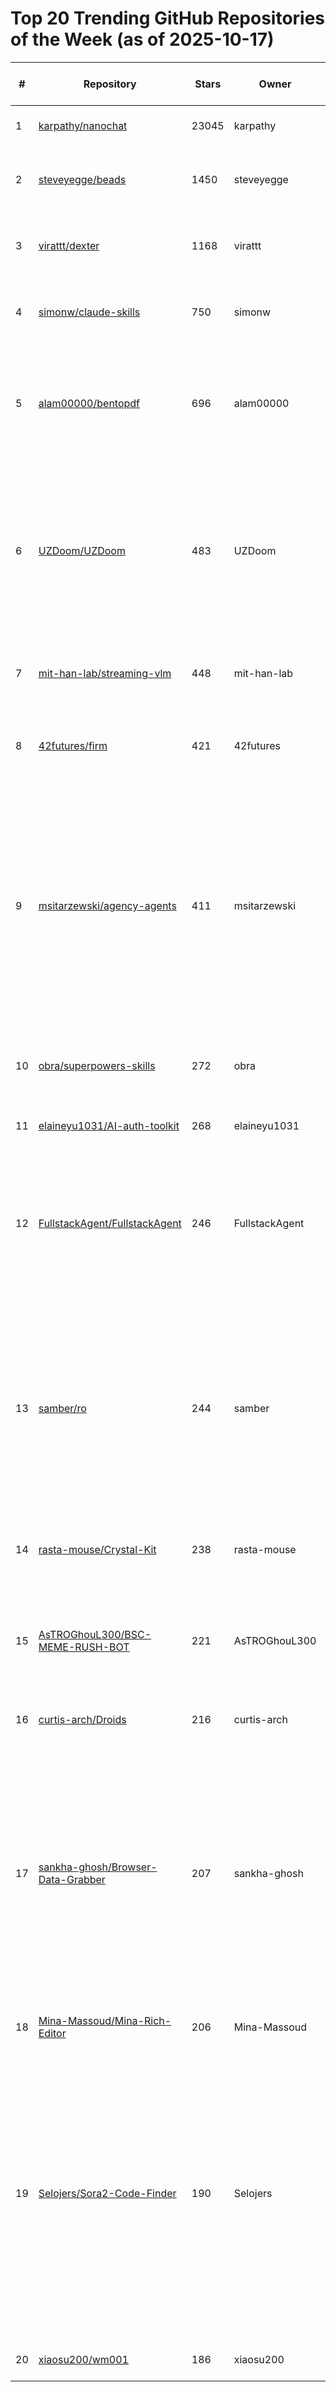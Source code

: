 # Top 20 Trending GitHub Repositories of the Week (as of 2025-10-17)

| # | Repository | Stars | Owner | Avatar | Description | Topics | URL | Created At | Updated At | Pushed At | Git URL | SSH URL | Clone URL | SVN URL | Homepage | Size | Language | Forks Count | Open Issues Count | Default Branch | License |
|---|------------|-------|-------|--------|-------------|--------|-----|------------|------------|-----------|---------|---------|-----------|---------|----------|------|----------|--------------|-------------------|----------------|---------|
| 1 | [karpathy/nanochat](https://github.com/karpathy/nanochat) | 23045 | karpathy | ![karpathy's avatar](https://avatars.githubusercontent.com/u/241138?v=4) | The best ChatGPT that $100 can buy. | No topics | [https://github.com/karpathy/nanochat](https://github.com/karpathy/nanochat) | 2025-10-13T13:46:35Z | 2025-10-17T02:19:07Z | 2025-10-16T23:33:20Z | git://github.com/karpathy/nanochat.git | git@github.com:karpathy/nanochat.git | https://github.com/karpathy/nanochat.git | https://github.com/karpathy/nanochat | No homepage | 68 | Python | 2254 | 61 | master | No license |
| 2 | [steveyegge/beads](https://github.com/steveyegge/beads) | 1450 | steveyegge | ![steveyegge's avatar](https://avatars.githubusercontent.com/u/613744?v=4) | Beads - A memory upgrade for your coding agent | agents, claude-code, coding | [https://github.com/steveyegge/beads](https://github.com/steveyegge/beads) | 2025-10-12T03:09:46Z | 2025-10-17T02:18:28Z | 2025-10-17T02:18:24Z | git://github.com/steveyegge/beads.git | git@github.com:steveyegge/beads.git | https://github.com/steveyegge/beads.git | https://github.com/steveyegge/beads | No homepage | 1958 | Go | 70 | 15 | main | MIT License |
| 3 | [virattt/dexter](https://github.com/virattt/dexter) | 1168 | virattt | ![virattt's avatar](https://avatars.githubusercontent.com/u/901795?v=4) | An autonomous agent for deep financial research | No topics | [https://github.com/virattt/dexter](https://github.com/virattt/dexter) | 2025-10-14T21:02:00Z | 2025-10-17T02:15:39Z | 2025-10-17T00:12:29Z | git://github.com/virattt/dexter.git | git@github.com:virattt/dexter.git | https://github.com/virattt/dexter.git | https://github.com/virattt/dexter | No homepage | 98 | Python | 132 | 3 | main | No license |
| 4 | [simonw/claude-skills](https://github.com/simonw/claude-skills) | 750 | simonw | ![simonw's avatar](https://avatars.githubusercontent.com/u/9599?v=4) | The contents of /mnt/skills in Claude's code interpreter environment | No topics | [https://github.com/simonw/claude-skills](https://github.com/simonw/claude-skills) | 2025-10-10T02:04:10Z | 2025-10-17T02:06:38Z | 2025-10-16T17:17:38Z | git://github.com/simonw/claude-skills.git | git@github.com:simonw/claude-skills.git | https://github.com/simonw/claude-skills.git | https://github.com/simonw/claude-skills | No homepage | 275 | No language specified | 125 | 0 | main | No license |
| 5 | [alam00000/bentopdf](https://github.com/alam00000/bentopdf) | 696 | alam00000 | ![alam00000's avatar](https://avatars.githubusercontent.com/u/50314772?v=4) | A Privacy First PDF Toolkit | jpgtopdf, pdf, pdf-converter, pdf-document-processor, pdf-generation, pdf-viewer | [https://github.com/alam00000/bentopdf](https://github.com/alam00000/bentopdf) | 2025-10-12T13:30:08Z | 2025-10-17T02:13:05Z | 2025-10-16T14:37:52Z | git://github.com/alam00000/bentopdf.git | git@github.com:alam00000/bentopdf.git | https://github.com/alam00000/bentopdf.git | https://github.com/alam00000/bentopdf | https://bentopdf.com/ | 409 | TypeScript | 42 | 11 | main | Other |
| 6 | [UZDoom/UZDoom](https://github.com/UZDoom/UZDoom) | 483 | UZDoom | ![UZDoom's avatar](https://avatars.githubusercontent.com/u/225690058?v=4) | UZDoom is a feature centric port for all Doom engine games, based on ZDoom, adding an advanced renderer, powerful scripting capabilities, and forked under a | No topics | [https://github.com/UZDoom/UZDoom](https://github.com/UZDoom/UZDoom) | 2025-10-14T15:41:42Z | 2025-10-17T02:13:43Z | 2025-10-16T21:36:50Z | git://github.com/UZDoom/UZDoom.git | git@github.com:UZDoom/UZDoom.git | https://github.com/UZDoom/UZDoom.git | https://github.com/UZDoom/UZDoom | http://zdoom.org | 176522 | C++ | 23 | 64 | main | GNU General Public License v3.0 |
| 7 | [mit-han-lab/streaming-vlm](https://github.com/mit-han-lab/streaming-vlm) | 448 | mit-han-lab | ![mit-han-lab's avatar](https://avatars.githubusercontent.com/u/39571499?v=4) | StreamingVLM: Real-Time Understanding for Infinite Video Streams | No topics | [https://github.com/mit-han-lab/streaming-vlm](https://github.com/mit-han-lab/streaming-vlm) | 2025-10-11T01:36:56Z | 2025-10-17T00:59:52Z | 2025-10-15T05:55:46Z | git://github.com/mit-han-lab/streaming-vlm.git | git@github.com:mit-han-lab/streaming-vlm.git | https://github.com/mit-han-lab/streaming-vlm.git | https://github.com/mit-han-lab/streaming-vlm | No homepage | 12180 | Python | 17 | 5 | main | MIT License |
| 8 | [42futures/firm](https://github.com/42futures/firm) | 421 | 42futures | ![42futures's avatar](https://avatars.githubusercontent.com/u/64900505?v=4) | A text-based work management system for technologists. | business, cli, dsl, firm, graph, work | [https://github.com/42futures/firm](https://github.com/42futures/firm) | 2025-10-10T11:42:37Z | 2025-10-17T01:54:19Z | 2025-10-16T19:13:09Z | git://github.com/42futures/firm.git | git@github.com:42futures/firm.git | https://github.com/42futures/firm.git | https://github.com/42futures/firm | No homepage | 217 | Rust | 13 | 5 | main | GNU Affero General Public License v3.0 |
| 9 | [msitarzewski/agency-agents](https://github.com/msitarzewski/agency-agents) | 411 | msitarzewski | ![msitarzewski's avatar](https://avatars.githubusercontent.com/u/1972242?v=4) | A complete AI agency at your fingertips** - From frontend wizards to Reddit community ninjas, from whimsy injectors to reality checkers. Each agent is a specialized expert with personality, processes, and proven deliverables. | No topics | [https://github.com/msitarzewski/agency-agents](https://github.com/msitarzewski/agency-agents) | 2025-10-13T12:12:29Z | 2025-10-17T01:54:38Z | 2025-10-13T12:32:25Z | git://github.com/msitarzewski/agency-agents.git | git@github.com:msitarzewski/agency-agents.git | https://github.com/msitarzewski/agency-agents.git | https://github.com/msitarzewski/agency-agents | No homepage | 208 | No language specified | 97 | 0 | main | MIT License |
| 10 | [obra/superpowers-skills](https://github.com/obra/superpowers-skills) | 272 | obra | ![obra's avatar](https://avatars.githubusercontent.com/u/45416?v=4) | Community-editable skills for Claude Code's superpowers plugin | No topics | [https://github.com/obra/superpowers-skills](https://github.com/obra/superpowers-skills) | 2025-10-11T17:06:05Z | 2025-10-17T02:15:08Z | 2025-10-14T20:52:50Z | git://github.com/obra/superpowers-skills.git | git@github.com:obra/superpowers-skills.git | https://github.com/obra/superpowers-skills.git | https://github.com/obra/superpowers-skills | No homepage | 204 | TypeScript | 68 | 6 | main | MIT License |
| 11 | [elaineyu1031/AI-auth-toolkit](https://github.com/elaineyu1031/AI-auth-toolkit) | 268 | elaineyu1031 | ![elaineyu1031's avatar](https://avatars.githubusercontent.com/u/32910452?v=4) | No description | No topics | [https://github.com/elaineyu1031/AI-auth-toolkit](https://github.com/elaineyu1031/AI-auth-toolkit) | 2025-10-12T04:01:10Z | 2025-10-17T02:09:48Z | 2025-10-12T04:01:51Z | git://github.com/elaineyu1031/AI-auth-toolkit.git | git@github.com:elaineyu1031/AI-auth-toolkit.git | https://github.com/elaineyu1031/AI-auth-toolkit.git | https://github.com/elaineyu1031/AI-auth-toolkit | No homepage | 0 | No language specified | 0 | 0 | main | No license |
| 12 | [FullstackAgent/FullstackAgent](https://github.com/FullstackAgent/FullstackAgent) | 246 | FullstackAgent | ![FullstackAgent's avatar](https://avatars.githubusercontent.com/u/235705365?v=4) | Your Next.js full-stack engineer, integrating Claude, Next.js, shadcn/ui, and a PostgreSQL database, with all source code developed using Claude. | No topics | [https://github.com/FullstackAgent/FullstackAgent](https://github.com/FullstackAgent/FullstackAgent) | 2025-10-11T02:31:07Z | 2025-10-17T02:07:14Z | 2025-10-17T02:03:16Z | git://github.com/FullstackAgent/FullstackAgent.git | git@github.com:FullstackAgent/FullstackAgent.git | https://github.com/FullstackAgent/FullstackAgent.git | https://github.com/FullstackAgent/FullstackAgent | No homepage | 256 | TypeScript | 27 | 3 | main | MIT License |
| 13 | [samber/ro](https://github.com/samber/ro) | 244 | samber | ![samber's avatar](https://avatars.githubusercontent.com/u/2951285?v=4) | 🏎️ Reactive Programming paradigm for Go: declarative and composable API for event-driven applications | event-driven, generics, go, golang, hacktoberfest, observable, observer, pipe, pipeline, reactive, reactive-extensions, reactive-programming, reactive-streams, reactivex, rx, rxjs, stream, subscription | [https://github.com/samber/ro](https://github.com/samber/ro) | 2025-10-14T12:06:01Z | 2025-10-17T01:14:21Z | 2025-10-16T01:05:34Z | git://github.com/samber/ro.git | git@github.com:samber/ro.git | https://github.com/samber/ro.git | https://github.com/samber/ro | http://ro.samber.dev | 3225 | Go | 9 | 116 | main | Other |
| 14 | [rasta-mouse/Crystal-Kit](https://github.com/rasta-mouse/Crystal-Kit) | 238 | rasta-mouse | ![rasta-mouse's avatar](https://avatars.githubusercontent.com/u/7346521?v=4) | Evasion for Cobalt Strike | No topics | [https://github.com/rasta-mouse/Crystal-Kit](https://github.com/rasta-mouse/Crystal-Kit) | 2025-10-12T18:44:10Z | 2025-10-17T01:57:25Z | 2025-10-15T17:43:25Z | git://github.com/rasta-mouse/Crystal-Kit.git | git@github.com:rasta-mouse/Crystal-Kit.git | https://github.com/rasta-mouse/Crystal-Kit.git | https://github.com/rasta-mouse/Crystal-Kit | No homepage | 68 | C | 30 | 1 | main | GNU General Public License v3.0 |
| 15 | [AsTROGhouL300/BSC-MEME-RUSH-BOT](https://github.com/AsTROGhouL300/BSC-MEME-RUSH-BOT) | 221 | AsTROGhouL300 | ![AsTROGhouL300's avatar](https://avatars.githubusercontent.com/u/238357111?v=4) | EVM Sniper Bot v4.31 is a sniping bot for local trading of BNB and Meme Rush tokens on Binance Smart Chain. | binance, bsc, evm, meme, rush, sandwich | [https://github.com/AsTROGhouL300/BSC-MEME-RUSH-BOT](https://github.com/AsTROGhouL300/BSC-MEME-RUSH-BOT) | 2025-10-15T23:03:45Z | 2025-10-17T02:19:55Z | 2025-10-17T02:19:52Z | git://github.com/AsTROGhouL300/BSC-MEME-RUSH-BOT.git | git@github.com:AsTROGhouL300/BSC-MEME-RUSH-BOT.git | https://github.com/AsTROGhouL300/BSC-MEME-RUSH-BOT.git | https://github.com/AsTROGhouL300/BSC-MEME-RUSH-BOT | No homepage | 147 | Python | 78 | 0 | main | MIT License |
| 16 | [curtis-arch/Droids](https://github.com/curtis-arch/Droids) | 216 | curtis-arch | ![curtis-arch's avatar](https://avatars.githubusercontent.com/u/187318?v=4) | A bunch of my first droids | No topics | [https://github.com/curtis-arch/Droids](https://github.com/curtis-arch/Droids) | 2025-10-10T20:35:52Z | 2025-10-15T08:24:42Z | 2025-10-10T23:55:09Z | git://github.com/curtis-arch/Droids.git | git@github.com:curtis-arch/Droids.git | https://github.com/curtis-arch/Droids.git | https://github.com/curtis-arch/Droids | No homepage | 216 | No language specified | 35 | 0 | main | No license |
| 17 | [sankha-ghosh/Browser-Data-Grabber](https://github.com/sankha-ghosh/Browser-Data-Grabber) | 207 | sankha-ghosh | ![sankha-ghosh's avatar](https://avatars.githubusercontent.com/u/18048145?v=4) | Simple, open-source wrappers for browser data extraction and analysis | app-bound-encryption, brave, browser, chrome, chromium, cookies, csharp, cybersecurity, decryption, dotnet, edge, encryption, forensics, passwords, penetration-testing, powershell, python, security, stealer, wrapper | [https://github.com/sankha-ghosh/Browser-Data-Grabber](https://github.com/sankha-ghosh/Browser-Data-Grabber) | 2025-10-15T01:39:53Z | 2025-10-16T04:49:21Z | 2025-10-15T01:55:42Z | git://github.com/sankha-ghosh/Browser-Data-Grabber.git | git@github.com:sankha-ghosh/Browser-Data-Grabber.git | https://github.com/sankha-ghosh/Browser-Data-Grabber.git | https://github.com/sankha-ghosh/Browser-Data-Grabber | No homepage | 31 | No language specified | 15 | 0 | main | No license |
| 18 | [Mina-Massoud/Mina-Rich-Editor](https://github.com/Mina-Massoud/Mina-Rich-Editor) | 206 | Mina-Massoud | ![Mina-Massoud's avatar](https://avatars.githubusercontent.com/u/102828808?v=4) | No description | No topics | [https://github.com/Mina-Massoud/Mina-Rich-Editor](https://github.com/Mina-Massoud/Mina-Rich-Editor) | 2025-10-11T01:30:34Z | 2025-10-17T02:12:37Z | 2025-10-13T16:49:55Z | git://github.com/Mina-Massoud/Mina-Rich-Editor.git | git@github.com:Mina-Massoud/Mina-Rich-Editor.git | https://github.com/Mina-Massoud/Mina-Rich-Editor.git | https://github.com/Mina-Massoud/Mina-Rich-Editor | https://mina-rich-editor.vercel.app | 5064 | TypeScript | 9 | 0 | main | No license |
| 19 | [Selojers/Sora2-Code-Finder](https://github.com/Selojers/Sora2-Code-Finder) | 190 | Selojers | ![Selojers's avatar](https://avatars.githubusercontent.com/u/237471326?v=4) | Sora2 Code Finder is an advanced utility designed for the real-time monitoring and acquisition of Sora 2 invite codes. It operates on a multi-threaded architecture, simultaneously scanning multiple sources to provide a significant speed advantage over manual searching. | code-sora2, sora, sora-invite-key, sora2, sora2-code, sora2-invite, sora2-invite-share, sora2-key | [https://github.com/Selojers/Sora2-Code-Finder](https://github.com/Selojers/Sora2-Code-Finder) | 2025-10-11T18:07:28Z | 2025-10-17T02:02:39Z | 2025-10-11T19:25:06Z | git://github.com/Selojers/Sora2-Code-Finder.git | git@github.com:Selojers/Sora2-Code-Finder.git | https://github.com/Selojers/Sora2-Code-Finder.git | https://github.com/Selojers/Sora2-Code-Finder | No homepage | 74311 | No language specified | 17 | 0 | main | No license |
| 20 | [xiaosu200/wm001](https://github.com/xiaosu200/wm001) | 186 | xiaosu200 | ![xiaosu200's avatar](https://avatars.githubusercontent.com/u/47858532?v=4) | data mining | No topics | [https://github.com/xiaosu200/wm001](https://github.com/xiaosu200/wm001) | 2025-10-10T12:52:21Z | 2025-10-17T02:05:52Z | 2025-10-10T13:05:30Z | git://github.com/xiaosu200/wm001.git | git@github.com:xiaosu200/wm001.git | https://github.com/xiaosu200/wm001.git | https://github.com/xiaosu200/wm001 | No homepage | 3 | No language specified | 38 | 0 | main | No license |